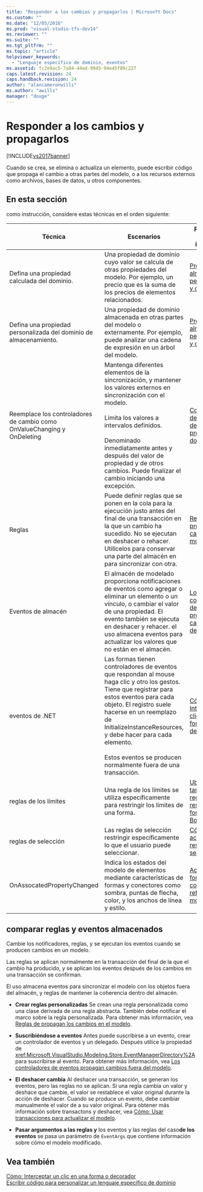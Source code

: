 ```yaml
---
title: "Responder a los cambios y propagarlos | Microsoft Docs"
ms.custom: ""
ms.date: "12/05/2016"
ms.prod: "visual-studio-tfs-dev14"
ms.reviewer: ""
ms.suite: ""
ms.tgt_pltfrm: ""
ms.topic: "article"
helpviewer_keywords: 
  - "Lenguaje específico de dominio, eventos"
ms.assetid: fc2e9ac5-7a84-44ed-9945-94e45f89c227
caps.latest.revision: 24
caps.handback.revision: 24
author: "alancameronwills"
ms.author: "awills"
manager: "douge"
---
```

# Responder a los cambios y propagarlos
[!INCLUDE[vs2017banner](../code-quality/includes/vs2017banner.md)]

Cuando se crea, se elimina o actualiza un elemento, puede escribir código que propaga el cambio a otras partes del modelo, o a los recursos externos como archivos, bases de datos, u otros componentes.  
  
## En esta sección  
 como instrucción, considere estas técnicas en el orden siguiente:  
  
|Técnica|Escenarios|Para obtener más información|  
|-------------|----------------|----------------------------------|  
|Defina una propiedad calculada del dominio.|Una propiedad de dominio cuyo valor se calcula de otras propiedades del modelo.  Por ejemplo, un precio que es la suma de los precios de elementos relacionados.|[Propiedades de almacenamiento personalizados y calculados](../modeling/calculated-and-custom-storage-properties.md)|  
|Defina una propiedad personalizada del dominio de almacenamiento.|Una propiedad de dominio almacenada en otras partes del modelo o externamente.  Por ejemplo, puede analizar una cadena de expresión en un árbol del modelo.|[Propiedades de almacenamiento personalizados y calculados](../modeling/calculated-and-custom-storage-properties.md)|  
|Reemplace los controladores de cambio como OnValueChanging y OnDeleting|Mantenga diferentes elementos de la sincronización, y mantener los valores externos en sincronización con el modelo.<br /><br /> Limita los valores a intervalos definidos.<br /><br /> Denominado inmediatamente antes y después del valor de propiedad y de otros cambios.  Puede finalizar el cambio iniciando una excepción.|[Controladores de los cambios de valor de propiedad de dominio](../modeling/domain-property-value-change-handlers.md)|  
|Reglas|Puede definir reglas que se ponen en la cola para la ejecución justo antes del final de una transacción en la que un cambio ha sucedido.  No se ejecutan en deshacer o rehacer.  Utilícelos para conservar una parte del almacén en para sincronizar con otra.|[Reglas de propagan los cambios en el modelo](../modeling/rules-propagate-changes-within-the-model.md)|  
|Eventos de almacén|El almacén de modelado proporciona notificaciones de eventos como agregar o eliminar un elemento o un vínculo, o cambiar el valor de una propiedad.  El evento también se ejecuta en deshacer y rehacer.  el uso almacena eventos para actualizar los valores que no están en el almacén.|[Los controladores de eventos propagan cambios fuera del modelo](../modeling/event-handlers-propagate-changes-outside-the-model.md)|  
|eventos de .NET|Las formas tienen controladores de eventos que respondan al mouse haga clic y otro los gestos.  Tiene que registrar para estos eventos para cada objeto.  El registro suele hacerse en un reemplazo de InitializeInstanceResources, y debe hacer para cada elemento.<br /><br /> Estos eventos se producen normalmente fuera de una transacción.|[Cómo: Interceptar un clic en una forma o decorador](../Topic/How%20to:%20Intercept%20a%20Click%20on%20a%20Shape%20or%20Decorator.md)|  
|reglas de los límites|Una regla de los límites se utiliza específicamente para restringir los límites de una forma.|[Ubicación y tamaño de las reglas de restricción de formas BoundsRules](../modeling/boundsrules-constrain-shape-location-and-size.md)|  
|reglas de selección|Las reglas de selección restringir específicamente lo que el usuario puede seleccionar.|[Cómo: Tener acceso y restringir una selección](../modeling/how-to-access-and-constrain-the-current-selection.md)|  
|OnAssocatedPropertyChanged|Indica los estados del modelo de elementos mediante características de formas y conectores como sombra, puntas de flecha, color, y los anchos de línea y estilo.|[Actualizar formas y conectores para reflejar el modelo](../modeling/updating-shapes-and-connectors-to-reflect-the-model.md)|  
  
## **comparar reglas y eventos almacenados**  
 Cambie los notificadores, reglas, y se ejecutan los eventos cuando se producen cambios en un modelo.  
  
 Las reglas se aplican normalmente en la transacción del final de la que el cambio ha producido, y se aplican los eventos después de los cambios en una transacción se confirman.  
  
 El uso almacena eventos para sincronizar el modelo con los objetos fuera del almacén, y reglas de mantener la coherencia dentro del almacén.  
  
-   **Crear reglas personalizadas** Se crean una regla personalizada como una clase derivada de una regla abstracta.  También debe notificar el marco sobre la regla personalizada.  Para obtener más información, vea [Reglas de propagan los cambios en el modelo](../modeling/rules-propagate-changes-within-the-model.md).  
  
-   **Suscribiéndose a eventos** Antes puede suscribirse a un evento, crear un controlador de eventos y un delegado.  Después utilice la propiedad de <xref:Microsoft.VisualStudio.Modeling.Store.EventManagerDirectory%2A>para suscribirse al evento.  Para obtener más información, vea [Los controladores de eventos propagan cambios fuera del modelo](../modeling/event-handlers-propagate-changes-outside-the-model.md).  
  
-   **El deshacer cambia** Al deshacer una transacción, se generan los eventos, pero las reglas no se aplican.  Si una regla cambia un valor y deshace que cambie, el valor se restablece el valor original durante la acción de deshacer.  Cuando se produce un evento, debe cambiar manualmente el valor de a su valor original.  Para obtener más información sobre transactons y deshacer, vea [Cómo: Usar transacciones para actualizar el modelo](../modeling/how-to-use-transactions-to-update-the-model.md).  
  
-   **Pasar argumentos a las reglas y** los eventos y las reglas del caso**de los eventos** se pasa un parámetro de `EventArgs` que contiene información sobre cómo el modelo modificado.  
  
## Vea también  
 [Cómo: Interceptar un clic en una forma o decorador](../Topic/How%20to:%20Intercept%20a%20Click%20on%20a%20Shape%20or%20Decorator.md)   
 [Escribir código para personalizar un lenguaje específico de dominio](../modeling/writing-code-to-customise-a-domain-specific-language.md)